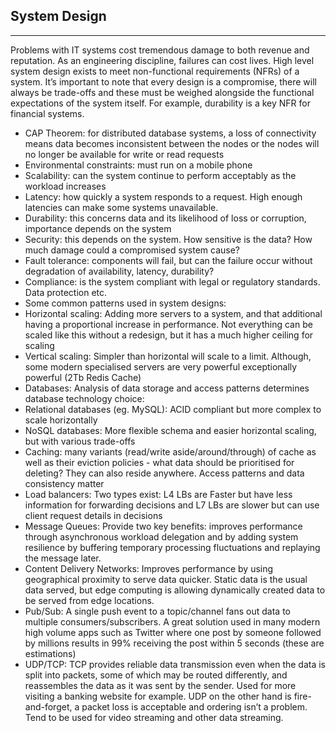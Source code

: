 ## System Design
---
Problems with IT systems cost tremendous damage to both revenue and reputation.  As an engineering discipline, failures can cost lives. High level system design exists to meet non-functional requirements (NFRs) of a system. It’s important to note that every design is a compromise, there will always be trade-offs and these must be weighed alongside the functional expectations of the system itself.  For example, durability is a key NFR for financial systems.

* CAP Theorem: for distributed database systems, a loss of connectivity means data becomes inconsistent between the nodes or the nodes will no longer be available for write or read requests  
* Environmental constraints: must run on a mobile phone  
* Scalability: can the system continue to perform acceptably as the workload increases  
* Latency: how quickly a system responds to a request. High enough latencies can make some systems unavailable.  
* Durability: this concerns data and its likelihood of loss or corruption, importance depends on the system   
* Security: this depends on the system. How sensitive is the data? How much damage could a compromised system cause?  
* Fault tolerance: components will fail, but can the failure occur without degradation of availability, latency, durability?    
* Compliance: is the system compliant with legal or regulatory standards. Data protection etc.  
* Some common patterns used in system designs:  
* Horizontal scaling: Adding more servers to a system, and that additional having a proportional increase in performance.  Not everything can be scaled like this without a redesign, but it has a much higher ceiling for scaling  
* Vertical scaling: Simpler than horizontal will scale to a limit.  Although, some modern specialised servers are very powerful exceptionally powerful (2Tb Redis Cache)  
* Databases: Analysis of data storage and access patterns determines database technology choice:  
* Relational databases (eg. MySQL): ACID compliant but more complex to scale horizontally  
* NoSQL databases: More flexible schema and easier horizontal scaling, but with various trade-offs  
* Caching: many variants (read/write aside/around/through) of cache as well as their eviction policies \- what data should be prioritised for deleting? They can also reside anywhere. Access patterns and data consistency matter  
* Load balancers: Two types exist: L4 LBs are Faster but have less information for forwarding decisions and L7 LBs are slower but can use client request details in decisions  
* Message Queues: Provide two key benefits: improves performance through asynchronous workload delegation and by adding system resilience by buffering temporary processing fluctuations and replaying the message later.  
* Content Delivery Networks: Improves performance by using geographical proximity to serve data quicker.  Static data is the usual data served, but edge computing is allowing dynamically created data to be served from edge locations.  
* Pub/Sub: A single push event to a topic/channel fans out data to multiple consumers/subscribers.  A great solution used in many modern high volume apps such as Twitter where one post by someone followed by millions results in 99% receiving the post within 5 seconds (these are estimations)  
* UDP/TCP: TCP provides reliable data transmission even when the data is split into packets, some of which may be routed differently, and reassembles the data as it was sent by the sender.  Used for more visiting a banking website for example.  UDP on the other hand is fire-and-forget, a packet loss is acceptable and ordering isn’t a problem.  Tend to be used for video streaming and other data streaming.

